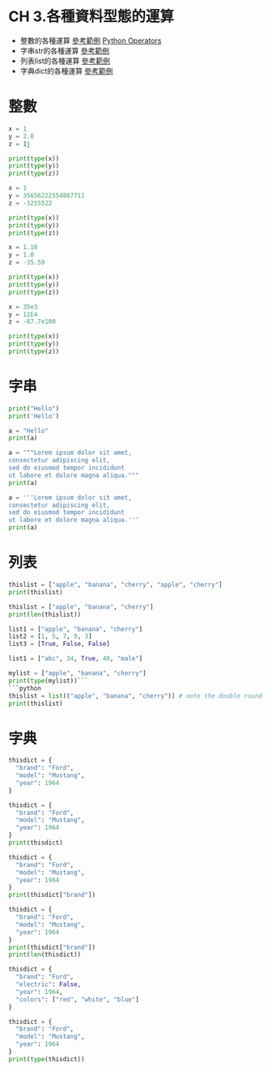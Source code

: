 # CH 3.各種資料型態的運算
  - 整數的各種運算 [參考範例](https://www.w3schools.com/python/python_numbers.asp)  [Python Operators](https://www.w3schools.com/python/python_operators.asp)
  - 字串str的各種運算 [參考範例](https://www.w3schools.com/python/python_strings.asp)
  - 列表list的各種運算  [參考範例](https://www.w3schools.com/python/python_lists.asp)
  - 字典dict的各種運算 [參考範例](https://www.w3schools.com/python/python_dictionaries.asp)
# 整數
```python
x = 1
y = 2.8
z = 1j

print(type(x))
print(type(y))
print(type(z))
```

```python
x = 1
y = 35656222554887711
z = -3255522

print(type(x))
print(type(y))
print(type(z))
```

```python
x = 1.10
y = 1.0
z = -35.59

print(type(x))
print(type(y))
print(type(z))
```

```python
x = 35e3
y = 12E4
z = -87.7e100

print(type(x))
print(type(y))
print(type(z))
```
# 字串
```python
print("Hello")
print('Hello')
```
```python
a = "Hello"
print(a)
```
```python
a = """Lorem ipsum dolor sit amet,
consectetur adipiscing elit,
sed do eiusmod tempor incididunt
ut labore et dolore magna aliqua."""
print(a)
```
```python
a = '''Lorem ipsum dolor sit amet,
consectetur adipiscing elit,
sed do eiusmod tempor incididunt
ut labore et dolore magna aliqua.'''
print(a)
```
# 列表
```python
thislist = ["apple", "banana", "cherry", "apple", "cherry"]
print(thislist)
```
```python
thislist = ["apple", "banana", "cherry"]
print(len(thislist))
```
```python
list1 = ["apple", "banana", "cherry"]
list2 = [1, 5, 7, 9, 3]
list3 = [True, False, False]
```
```python
list1 = ["abc", 34, True, 40, "male"]
```
```python
mylist = ["apple", "banana", "cherry"]
print(type(mylist))```
```python
thislist = list(("apple", "banana", "cherry")) # note the double round-brackets
print(thislist)
```
# 字典
```python
thisdict = {
  "brand": "Ford",
  "model": "Mustang",
  "year": 1964
}
```
```python
thisdict = {
  "brand": "Ford",
  "model": "Mustang",
  "year": 1964
}
print(thisdict)
```
```python
thisdict = {
  "brand": "Ford",
  "model": "Mustang",
  "year": 1964
}
print(thisdict["brand"])
```
```python
thisdict = {
  "brand": "Ford",
  "model": "Mustang",
  "year": 1964
}
print(thisdict["brand"])
print(len(thisdict))
```
```python
thisdict = {
  "brand": "Ford",
  "electric": False,
  "year": 1964,
  "colors": ["red", "white", "blue"]
}
```
```python
thisdict = {
  "brand": "Ford",
  "model": "Mustang",
  "year": 1964
}
print(type(thisdict))
```
